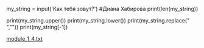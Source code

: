 my_string = input('Как тебя зовут?')   #Диана Хабирова
print(len(my_string))

print(my_string.upper())
print(my_string.lower())
print(my_string.replace(" ",""))
print(my_string[-1])




[module_1_4.txt](https://github.com/user-attachments/files/16487611/module_1_4.txt)
